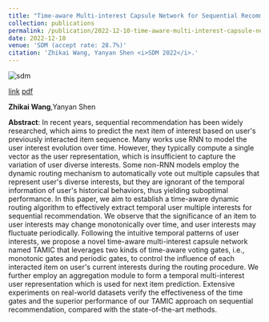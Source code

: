 ```yaml
---
title: "Time-aware Multi-interest Capsule Network for Sequential Recommendation"
collection: publications
permalink: /publication/2022-12-10-time-aware-multi-interest-capsule-network-for-sequential-recommendation
date: 2022-12-10
venue: 'SDM (accept rate: 28.7%)'
citation: 'Zhikai Wang, Yanyan Shen <i>SDM 2022</i>.'
---
```

![sdm]({{site.url}}/images/sdm.png)

[link](https://epubs.siam.org/doi/abs/10.1137/1.9781611977172.63)  [pdf]({{site.url}}/files/sdm.pdf)

   **Zhikai Wang**,Yanyan Shen

   **Abstract**: In recent years, sequential recommendation has been widely researched, which aims to predict the next item of interest based on user's previously interacted item sequence. Many works use RNN to model the user interest evolution over time. However, they typically compute a single vector as the user representation, which is insufficient to capture the variation of user diverse interests. Some non-RNN models employ the dynamic routing mechanism to automatically vote out multiple capsules that represent user's diverse interests, but they are ignorant of the temporal information of user's historical behaviors, thus yielding suboptimal performance. 
   In this paper, we aim to establish a time-aware dynamic routing algorithm to effectively extract temporal user multiple interests for sequential recommendation. We observe that the significance of an item to user interests may change monotonically over time, and user interests may fluctuate periodically. Following the intuitive temporal patterns of user interests, we propose a novel time-aware multi-interest capsule network named TAMIC that leverages two kinds of time-aware voting gates, i.e., monotonic gates and periodic gates, to control the influence of each interacted item on user's current interests during the routing procedure. We further employ an aggregation module to form a temporal multi-interest user representation which is used for next item prediction. Extensive experiments on real-world datasets verify the effectiveness of the time gates and the superior performance of our TAMIC approach on sequential recommendation, compared with the state-of-the-art methods.